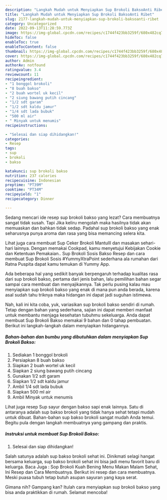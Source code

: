 ```yaml
---
description: "Langkah Mudah untuk Menyiapkan Sup Brokoli BaksoAnti Ribet"
title: "Langkah Mudah untuk Menyiapkan Sup Brokoli BaksoAnti Ribet"
slug: 2177-langkah-mudah-untuk-menyiapkan-sup-brokoli-baksoanti-ribet
category: Uncategorized
date: 2022-09-13T11:28:59.773Z
image: https://img-global.cpcdn.com/recipes/c1744f423bb3259f/680x482cq70/sup-brokoli-bakso-foto-resep-utama.jpg
hideToc: false
enableToc: true
enableTocContent: false
thumbnail: https://img-global.cpcdn.com/recipes/c1744f423bb3259f/680x482cq70/sup-brokoli-bakso-foto-resep-utama.jpg
cover: https://img-global.cpcdn.com/recipes/c1744f423bb3259f/680x482cq70/sup-brokoli-bakso-foto-resep-utama.jpg
author: Admin
authorAv: notfound
ratingvalue: 3.4
reviewcount: 11
recipeingredient:
- "1 bonggol brokoli"
- "8 buah bakso"
- "2 buah wortel uk kecil"
- "2 siung bawang putih cincang"
- "1/2 sdt garam"
- "1/2 sdt kaldu jamur"
- "1/4 sdt lada bubuk"
- "500 ml air"
- " Minyak untuk menumis"
recipeinstructions:

- "Selesai dan siap dihidangkan!"
categories:
- Resep
tags:
- sup
- brokoli
- bakso

katakunci: sup brokoli bakso 
nutrition: 237 calories
recipecuisine: Indonesian
preptime: "PT39M"
cooktime: "PT34M"
recipeyield: "1"
recipecategory: Dinner

---
```



Sedang mencari ide resep sup brokoli bakso yang lezat? Cara membuatnya sangat tidak susah. Tapi Jika keliru mengolah maka hasilnya tidak akan memuaskan dan bahkan tidak sedap. Padahal sup brokoli bakso yang enak seharusnya punya aroma dan rasa yang bisa memancing selera kita.


Lihat juga cara membuat Sup Ceker Brokoli Mantulll dan masakan sehari-hari lainnya. Dengan memakai Cookpad, kamu menyetujui Kebijakan Cookie dan Ketentuan Pemakaian.. Sup Brokoli Sosis Bakso Resep dan cara membuat Sup Brokoli Sosis #YummyXtraPoint sederhana ala rumahan dari Ratna Puspita dapat kamu temukan di Yummy App.

Ada beberapa hal yang sedikit banyak berpengaruh terhadap kualitas rasa dari sup brokoli bakso, pertama dari jenis bahan, lalu pemilihan bahan segar sampai cara membuat dan menyajikannya. Tak perlu pusing kalau mau menyiapkan sup brokoli bakso yang enak di mana pun anda berada, karena asal sudah tahu triknya maka hidangan ini dapat jadi suguhan istimewa.


Nah, kali ini kita coba, yuk, variasikan sup brokoli bakso sendiri di rumah. Tetap dengan bahan yang sederhana, sajian ini dapat memberi manfaat untuk membantu menjaga kesehatan tubuhmu sekeluarga. Anda dapat membuat Sup Brokoli Bakso memakai 9 bahan dan 0 tahap pembuatan. Berikut ini langkah-langkah dalam menyiapkan hidangannya.

<!--inarticleads1-->

##### Bahan-bahan dan bumbu yang dibutuhkan dalam menyiapkan Sup Brokoli Bakso:

1. Sediakan 1 bonggol brokoli
1. Persiapkan 8 buah bakso
1. Siapkan 2 buah wortel uk kecil
1. Siapkan 2 siung bawang putih cincang
1. Gunakan 1/2 sdt garam
1. Siapkan 1/2 sdt kaldu jamur
1. Ambil 1/4 sdt lada bubuk
1. Siapkan 500 ml air
1. Ambil  Minyak untuk menumis


Lihat juga resep Sup sayur dengan bakso sapi enak lainnya. Satu di antaranya adalah sup bakso brokoli yang tidak hanya sehat tetapi mudah untuk dibuat. Bahan-bahan sup bakso brokoli sangat mudah Anda temui. Begitu pula dengan langkah membuatnya yang gampang dan praktis. 

<!--inarticleads2-->

##### Instruksi untuk membuat Sup Brokoli Bakso:


1. Selesai dan siap dihidangkan!

Salah satunya adalah sup bakso brokoli sehat ini. Dinikmati selagi hangat bersama keluarga, sup bakso brokoli sehat ini bisa jadi menu favorit baru di keluarga. Baca Juga : Sop Brokoli Kuah Bening Menu Makan Malam Sehat, Ini Resep dan Cara Membuatnya. Berikut ini resep dan cara membuatnya. Meski puasa tubuh tetap butuh asupan sayuran yang kaya serat. 

Gimana nih? Gampang kan? Itulah cara menyiapkan sup brokoli bakso yang bisa anda praktikkan di rumah. Selamat mencoba!
